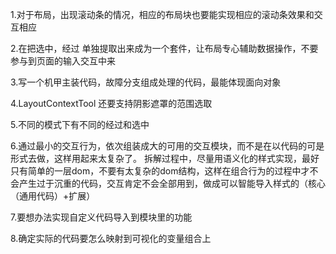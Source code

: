 1.对于布局，出现滚动条的情况，相应的布局块也要能实现相应的滚动条效果和交互相应

2.在把选中，经过 单独提取出来成为一个套件，让布局专心辅助数据操作，不要参与到页面的输入交互中来

3.写一个机甲主装代码，故障分支组成处理的代码，最能体现面向对象

4.LayoutContextTool 还要支持阴影遮罩的范围选取

5.不同的模式下有不同的经过和选中

6.通过最小的交互行为，依次组装成大的可用的交互模块，而不是在以代码的可是形式去做，这样用起来太复杂了。
  拆解过程中，尽量用语义化的样式实现，最好只有简单的一层dom，不要有太复杂的dom结构，这样在组合行为的过程中才不会产生过于沉重的代码，交互肯定不会全部用到，做成可以智能导入样式的（核心（通用代码）+扩展）

7.要想办法实现自定义代码导入到模块里的功能

8.确定实际的代码要怎么映射到可视化的变量组合上

